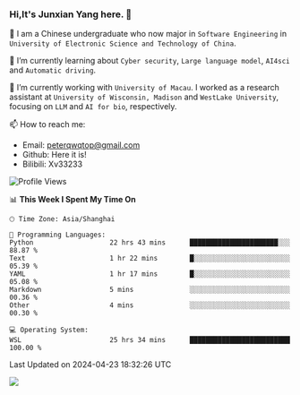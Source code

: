 ### Hi,It's Junxian Yang here. 👋

<!--
**Uestc-Young/Uestc-Young** is a ✨ _special_ ✨ repository because its `README.md` (this file) appears on your GitHub profile.

Here are some ideas to get you started:

- 🔭 I’m currently working on ...
- 🌱 I’m currently learning ...
- 👯 I’m looking to collaborate on ...
- 🤔 I’m looking for help with ...
- 💬 Ask me about ...
- 📫 How to reach me: ...
- 😄 Pronouns: ...
- ⚡ Fun fact: ...
-->
🎉 I am a Chinese undergraduate who now major in `Software Engineering` in `University of Electronic Science and Technology of China`.  
  
🌱 I’m currently learning about `Cyber security`, `Large language model`, `AI4sci` and `Automatic driving`.  

🔭 I’m currently working with `University of Macau`. I worked as a research assistant at `University of Wisconsin, Madison` and `WestLake University`, focusing on `LLM` and `AI for bio`, respectively.
  
📫 How to reach me: 
   - Email: peterqwqtop@gmail.com
   - Github: Here it is!
   - Bilibili: Xv33233

<!--START_SECTION:waka-->
![Profile Views](http://img.shields.io/badge/Profile%20Views-45-blue)

📊 **This Week I Spent My Time On** 

```text
🕑︎ Time Zone: Asia/Shanghai

💬 Programming Languages: 
Python                   22 hrs 43 mins      ██████████████████████░░░   88.87 % 
Text                     1 hr 22 mins        █░░░░░░░░░░░░░░░░░░░░░░░░   05.39 % 
YAML                     1 hr 17 mins        █░░░░░░░░░░░░░░░░░░░░░░░░   05.08 % 
Markdown                 5 mins              ░░░░░░░░░░░░░░░░░░░░░░░░░   00.36 % 
Other                    4 mins              ░░░░░░░░░░░░░░░░░░░░░░░░░   00.30 % 

💻 Operating System: 
WSL                      25 hrs 34 mins      █████████████████████████   100.00 % 
```


 Last Updated on 2024-04-23 18:32:26 UTC
<!--END_SECTION:waka-->

![](https://visitor-badge.glitch.me/badge?page_id=Uestc-Young.readme)
